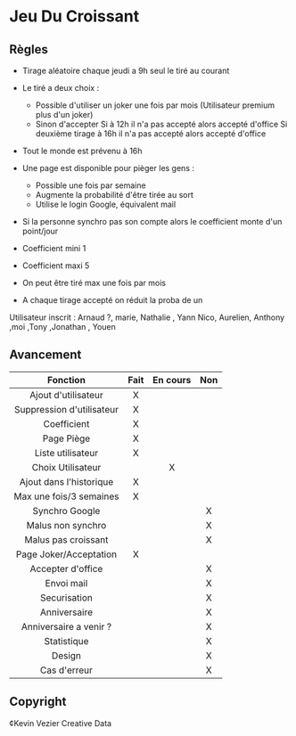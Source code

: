 # Jeu Du Croissant
 ## Règles
  - Tirage aléatoire chaque jeudi a 9h seul le tiré au courant 
  - Le tiré a deux choix : 
     - Possible d'utiliser un joker une fois par mois (Utilisateur premium plus d'un joker)
     - Sinon d'accepter
   Si à 12h il n'a pas accepté alors accepté d'office
   Si deuxième tirage à 16h il n'a pas accepté alors accepté d'office

  - Tout le monde est prévenu à 16h
  - Une page est disponible pour pièger les gens :
     - Possible une fois par semaine
     - Augmente la probabilité d'être tirée au sort
     - Utilise le login Google, équivalent mail
  - Si la personne synchro pas son compte alors le coefficient monte d'un point/jour
  - Coefficient mini 1
  - Coefficient maxi 5
  - On peut être tiré max une fois par mois
  - A chaque tirage accepté on réduit la proba de un

Utilisateur inscrit : Arnaud ?, marie, Nathalie , Yann Nico, Aurelien, Anthony ,moi ,Tony ,Jonathan , Youen 

 ## Avancement

|          Fonction          | Fait | En cours | Non |
|:--------------------------:|:----:|:--------:|:---:|
| Ajout d'utilisateur        |   X  |          |     |
| Suppression d'utilisateur  |   X  |          |     |
| Coefficient                |   X  |          |     |
| Page Piège                 |   X  |          |     |
| Liste utilisateur          |   X  |          |     |
| Choix Utilisateur          |      |     X    |     |
| Ajout dans l'historique    |   X  |          |     |
| Max une fois/3 semaines    |   X  |          |     |
| Synchro Google             |      |          |  X  |
| Malus non synchro          |      |          |  X  |
| Malus pas croissant        |      |          |  X  |
| Page Joker/Acceptation     |   X  |          |     |
| Accepter d'office          |      |          |  X  |
| Envoi mail                 |      |          |  X  |
| Securisation               |      |          |  X  |
| Anniversaire               |      |          |  X  |
| Anniversaire a venir ?     |      |          |  X  |
| Statistique                |      |          |  X  |
| Design                     |      |          |  X  |
| Cas d'erreur               |      |          |  X  |

## Copyright

¢Kevin Vezier
Creative Data